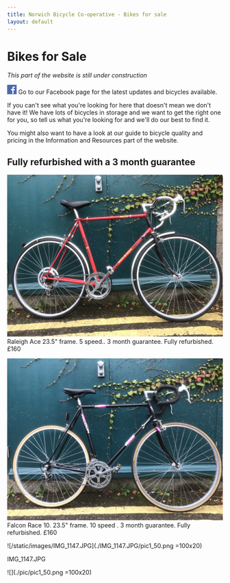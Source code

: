 ```yaml
---
title: Norwich Bicycle Co-operative - Bikes for sale
layout: default
---
```


Bikes for Sale
==============

*This part of the website is still under construction*

[![Go to our Facebook page](/static/images/fb_logo.png)](https://www.facebook.com/drbikeatuea/photos/a.10159358552855370.1073741830.312671550369/10159358553260370/?type=3&theater) Go to our Facebook page for the latest updates and bicycles available.

If you can't see what you're looking for here that doesn't mean we don't have it! We have lots of bicycles in storage and we want to get the right one for you, so tell us what you're looking for and we'll do our best to find it.

You might also want to have a look at our guide to bicycle quality and pricing in the Information and Resources part of the website.

Fully refurbished with a 3 month guarantee
------------------------------------------

[![/static/images/IMG_1147.JPG](/static/images/IMG_1147.JPG)](https://www.facebook.com/drbikeatuea/photos/a.10159358552855370.1073741830.312671550369/10159358553260370/?type=3&theater)
Raleigh Ace 23.5" frame. 5 speed.. 3 month guarantee. Fully refurbished. £160

[![/static/images/IMG_1148.JPG](/static/images/IMG_1148.JPG)](https://www.facebook.com/drbikeatuea/photos/a.10159358552855370.1073741830.312671550369/10159358553260370/?type=3&theater)
Falcon Race 10. 23.5" frame. 10 speed . 3 month guarantee. Fully refurbished. £160


![/static/images/IMG_1147.JPG](./IMG_1147.JPG/pic1_50.png =100x20)

IMG_1147.JPG

![](./pic/pic1_50.png =100x20)
